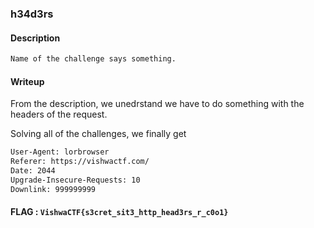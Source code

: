 ### h34d3rs

#### Description
```txt
Name of the challenge says something.
```

#### Writeup

From the description, we unedrstand we have to do something with the headers of the request.

Solving all of the challenges, we finally get

```txt
User-Agent: lorbrowser
Referer: https://vishwactf.com/
Date: 2044
Upgrade-Insecure-Requests: 10
Downlink: 999999999
```

#### FLAG : `VishwaCTF{s3cret_sit3_http_head3rs_r_c0o1}`